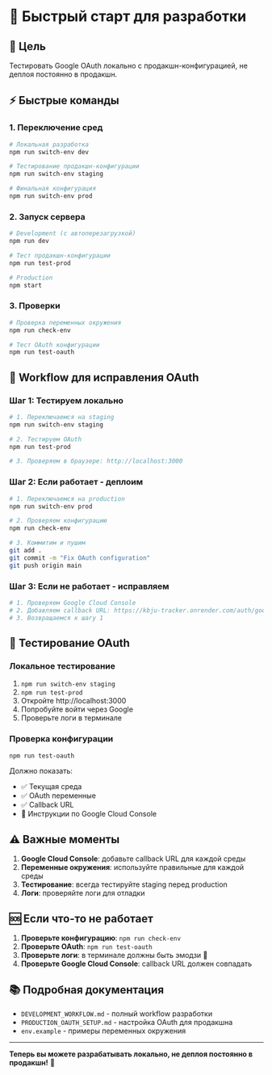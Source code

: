 # 🚀 Быстрый старт для разработки

## 🎯 **Цель**
Тестировать Google OAuth локально с продакшн-конфигурацией, не деплоя постоянно в продакшн.

## ⚡ **Быстрые команды**

### **1. Переключение сред**
```bash
# Локальная разработка
npm run switch-env dev

# Тестирование продакшн-конфигурации
npm run switch-env staging

# Финальная конфигурация
npm run switch-env prod
```

### **2. Запуск сервера**
```bash
# Development (с автоперезагрузкой)
npm run dev

# Тест продакшн-конфигурации
npm run test-prod

# Production
npm start
```

### **3. Проверки**
```bash
# Проверка переменных окружения
npm run check-env

# Тест OAuth конфигурации
npm run test-oauth
```

## 🔄 **Workflow для исправления OAuth**

### **Шаг 1: Тестируем локально**
```bash
# 1. Переключаемся на staging
npm run switch-env staging

# 2. Тестируем OAuth
npm run test-prod

# 3. Проверяем в браузере: http://localhost:3000
```

### **Шаг 2: Если работает - деплоим**
```bash
# 1. Переключаемся на production
npm run switch-env prod

# 2. Проверяем конфигурацию
npm run check-env

# 3. Коммитим и пушим
git add .
git commit -m "Fix OAuth configuration"
git push origin main
```

### **Шаг 3: Если не работает - исправляем**
```bash
# 1. Проверяем Google Cloud Console
# 2. Добавляем callback URL: https://kbju-tracker.onrender.com/auth/google/callback
# 3. Возвращаемся к шагу 1
```

## 🧪 **Тестирование OAuth**

### **Локальное тестирование**
1. `npm run switch-env staging`
2. `npm run test-prod`
3. Откройте http://localhost:3000
4. Попробуйте войти через Google
5. Проверьте логи в терминале

### **Проверка конфигурации**
```bash
npm run test-oauth
```

Должно показать:
- ✅ Текущая среда
- ✅ OAuth переменные
- ✅ Callback URL
- 🔧 Инструкции по Google Cloud Console

## ⚠️ **Важные моменты**

1. **Google Cloud Console**: добавьте callback URL для каждой среды
2. **Переменные окружения**: используйте правильные для каждой среды
3. **Тестирование**: всегда тестируйте staging перед production
4. **Логи**: проверяйте логи для отладки

## 🆘 **Если что-то не работает**

1. **Проверьте конфигурацию**: `npm run check-env`
2. **Проверьте OAuth**: `npm run test-oauth`
3. **Проверьте логи**: в терминале должны быть эмодзи 🔐
4. **Проверьте Google Cloud Console**: callback URL должен совпадать

## 📚 **Подробная документация**

- `DEVELOPMENT_WORKFLOW.md` - полный workflow разработки
- `PRODUCTION_OAUTH_SETUP.md` - настройка OAuth для продакшна
- `env.example` - примеры переменных окружения

---

**Теперь вы можете разрабатывать локально, не деплоя постоянно в продакшн!** 🎉

